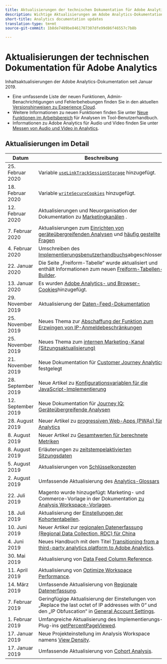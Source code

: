 ```yaml
---
title: Aktualisierungen der technischen Dokumentation für Adobe Analytics
description: Wichtige Aktualisierungen am Adobe Analytics-Dokumentations-Repository.
short-title: Analytics documentation updates
translation-type: tm+mt
source-git-commit: 1b8de7489be8461707307dfe99d86f46557c7b8b

---
```



# Aktualisierungen der technischen Dokumentation für Adobe Analytics

Inhaltsaktualisierungen der Adobe Analytics-Dokumentation seit Januar 2019.

* Eine umfassende Liste der neuen Funktionen, Admin-Benachrichtigungen und Fehlerbehebungen finden Sie in den aktuellen [Versionshinweisen zu Experience Cloud](https://docs.adobe.com/content/help/en/release-notes/experience-cloud/current.html).
* Weitere Informationen zu neuen Funktionen finden Sie unter [Neue Funktionen im Arbeitsbereich](/help/analyze/analysis-workspace/new-features-in-analysis-workspace.md) für Analysen im Tool-Benutzerhandbuch.
* Informationen zu Adobe Analytics für Audio und Video finden Sie unter [Messen von Audio und Video in Analytics](https://docs.adobe.com/content/help/en/media-analytics/using/media-overview.html).

## Aktualisierungen im Detail

| Datum | Beschreibung |
|---|---|
| 25. Februar 2020 | Variable [`useLinkTrackSessionStorage`](/help/implement/vars/config-vars/uselinktracksessionstorage.md) hinzugefügt. |
| 18. Februar 2020 | Variable [`writeSecureCookies`](/help/implement/vars/config-vars/writesecurecookies.md) hinzugefügt. |
| 12. Februar 2020 | Aktualisierungen und Neuorganisation der Dokumentation zu [Marketingkanälen](https://docs.adobe.com/content/help/en/analytics/components/marketing-channels/mc-get-started/c-getting-started-mchannel.html) . |
| 7. Februar 2020 | Aktualisierungen zum [Einrichten von geräteübergreifenden Analysen](../components/cda/cda-setup.md) und [häufig gestellte Fragen](../components/cda/cda-faq.md) |
| 4. Februar 2020 | Umschreiben des [Implementierungsbenutzerhandbuchs](../implement/home.md)abgeschlossen. |
| 22. Januar 2020 | Die Seite „Freiform-Tabelle“ wurde aktualisiert und enthält Informationen zum neuen [Freiform-Tabellen-Builder](/help/analyze/analysis-workspace/visualizations/freeform-table.md). |
| 13. Januar 2020 | Es wurden [Adobe Analytics- und Browser-Cookies](../technotes/cookies.md)hinzugefügt. |
| 29. November 2019 | Aktualisierung der [Daten-Feed-Dokumentation](/help/export/analytics-data-feed/data-feed-overview.md) |
| 25. November 2019 | Neues Thema zur [Abschaffung der Funktion zum Erzwingen von IP-Anmeldebeschränkungen](https://docs.adobe.com/content/help/en/analytics/admin/company-settings/login-restrictions-eol.html) |
| 25. November 2019 | Neues Thema zum [internen Marketing-Kanal (Sitzungsaktualisierung)](https://docs.adobe.com/content/help/en/analytics/components/marketing-channels/session-refresh.html) |
| 21. November 2019 | Neue Dokumentation für [Customer Journey Analytics](https://docs.adobe.com/content/help/en/analytics-platform/using/cja-landing.html) festgelegt |
| 28. September 2019 | Neue Artikel zu [Konfigurationsvariablen für die JavaScript-Implementierung](https://docs.adobe.com/content/help/en/analytics/implementation/javascript-implementation/variables-analytics-reporting/configuration-variables.html) |
| 12. September 2019 | Neue Dokumentation für [Journey IQ: Geräteübergreifende Analysen](https://docs.adobe.com/content/help/en/analytics/components/cda/cda-home.html) |
| 28. August 2019 | Neuer Artikel zu [progressiven Web-Apps (PWAs) für Analytics](https://docs.adobe.com/content/help/en/analytics/analyze/pwa/pwa.html) |
| 8. August 2019 | Neuer Artikel zu [Gesamtwerten für berechnete Metriken](/help/components/c-calcmetrics/cm-totals.md) |
| 8. August 2019 | Erläuterungen zu [zeitstempelaktivierten Sitzungsdaten](/help/admin/admin/timestamp-optional.md) |
| 5. August 2019 | Aktualisierungen von [Schlüsselkonzepten](/help/analyze/reports-analytics/key-concepts.md) |
| 2. August 2019 | Umfassende Aktualisierung des [Analytics-Glossars](/help/technotes/terms.md) |
| 22. Juli 2019 | Magento wurde hinzugefügt: Marketing- und Commerce-Vorlage in der Dokumentation [zu Analysis Workspace-Vorlagen](/help/analyze/analysis-workspace/build-workspace-project/starter-projects.md). |
| 18. Juli 2019 | Aktualisierung der [Einstellungen der Kohortentabellen](/help/analyze/analysis-workspace/visualizations/cohort-table/t-cohort.md). |
| 10. Juni 2019 | Neuer Artikel zur [regionalen Datenerfassung (Regional Data Collection, RDC) für China](https://docs.adobe.com/content/help/en/analytics/technotes/rdc/rdc-china.html) |
| 4. Juni 2019 | Neues Handbuch mit dem Titel [Transitioning from a third-party analytics platform to Adobe Analytics](/help/technotes/ga-to-aa/home.md). |
| 30. Mai 2019 | Aktualisierung von [Data Feed Column Reference](/help/export/analytics-data-feed/c-df-contents/datafeeds-reference.md). |
| 11. April 2019 | Aktualisierung von [Optimize Workspace Performance](/help/analyze/analysis-workspace/optimizing-performance.md). |
| 14. März 2019 | Umfassende Aktualisierung von [Regionale Datenerfassung](/help/technotes/rdc/regional-data-collection.md). |
| 7. Februar 2019 | Geringfügige Aktualisierung der Einstellungen von „Replace the last octet of IP addresses with 0“ und den „IP Obfuscation“ in [General Account Settings](/help/admin/admin/general-acct-settings-admin.md). |
| 1. Februar 2019 | Umfangreiche Aktualisierung des Implementierungs-Plug-ins [getPercentPageViewed](../implement/vars/plugins/getpercentpageviewed.md). |
| 17. Januar 2019 | Neue Projekteinstellung im Analysis Workspace namens [View Density](/help/analyze/analysis-workspace/build-workspace-project/view-density.md). |
| 17. Januar 2019 | Umfassende Aktualisierung von [Cohort Analysis](/help/analyze/analysis-workspace/visualizations/cohort-table/cohort-analysis.md). |

